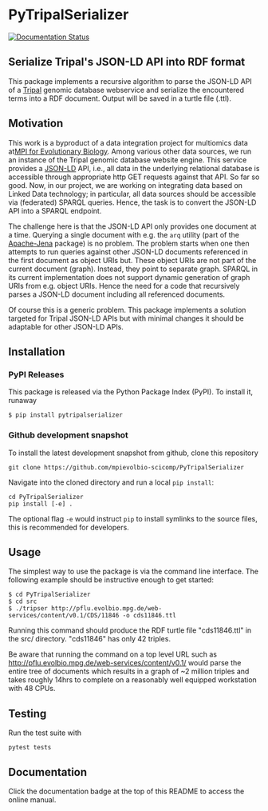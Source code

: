 # PyTripalSerializer
[![Documentation Status](https://readthedocs.org/projects/pytripalserializer/badge/?version=latest)](https://pytripalserializer.readthedocs.io/en/latest/?badge=latest)

## Serialize Tripal's JSON-LD API into RDF format
This package implements a recursive algorithm to parse the JSON-LD API of a [Tripal](https://tripal.info "Tripal")
genomic database webservice and serialize the encountered terms into a RDF document. Output will be saved in
a turtle file (.ttl).

## Motivation
This work is a byproduct of a data integration project for multiomics data at[MPI for Evolutionary Biology](https://evolbio.mpg.de). Among various other data sources, we run an instance of the Tripal genomic database website engine. This
service provides a [JSON-LD](https://json-ld.org/) API, i.e., all data in the underlying relational database is accessible through appropriate http GET requests against that API. So far so good. Now, in our project, we are working
on integrating data based on Linked Data technology; in particular, all data sources should be accessible via (federated) SPARQL queries. Hence, the task is to convert the JSON-LD API into a SPARQL endpoint.

The challenge here is that the JSON-LD API only provides one document at a time. Querying a single document with e.g.
the `arq` utility (part of the [Apache-Jena](https://jena.apache.org/) package) is no problem. The problem starts
when one then attempts to run queries against other JSON-LD documents referenced in the first document as object URIs but. These object URIs are not part of the current document (graph). Instead, they point to separate graph.
SPARQL in its current implementation does not support dynamic generation of graph URIs from e.g. object URIs.
Hence the need for a code that recursively parses a JSON-LD document including all referenced documents.

Of course this is a generic problem. This package implements a solution targeted for Tripal JSON-LD APIs but with minimal changes it should be adaptable for other JSON-LD APIs.
## Installation

### PyPI Releases
This package is released via the Python Package Index (PyPI). To install it, runaway

```console
$ pip install pytripalserializer
```

### Github development snapshot
To install the latest development snapshot from github, clone this repository

```console
git clone https://github.com/mpievolbio-scicomp/PyTripalSerializer
```

Navigate into the cloned directory and run a local `pip install`:

```console
cd PyTripalSerializer
pip install [-e] .
```
The optional flag `-e` would instruct `pip` to install symlinks to the source files, this is recommended for developers.

## Usage
The simplest way to use the package is via the command line interface. The following example should
be instructive enough to get started:

```console
$ cd PyTripalSerializer
$ cd src
$ ./tripser http://pflu.evolbio.mpg.de/web-services/content/v0.1/CDS/11846 -o cds11846.ttl
```

Running this command should produce the RDF turtle file "cds11846.ttl" in the src/ directory. "cds11846" has only 42 triples.

Be aware that running the command on a top level URL such as http://pflu.evolbio.mpg.de/web-services/content/v0.1/ would parse the entire tree of documents which results in a graph of ~2 million triples and takes roughly 14hrs to complete on a reasonably well equipped workstation with 48 CPUs.

## Testing
Run the test suite with

```console
pytest tests
```

## Documentation
Click the documentation badge at the top of this README to access the online manual.
